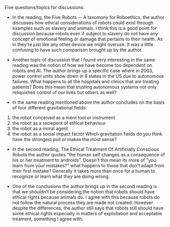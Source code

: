 Five questions/topics for discussions:

- In the reading, the Five Robots -- A taxomony for Roboethics, the author discusses how ethical considerations of robots could exist through examples such as slavery and animals. I think this is a good point for discussion because robots even if subject to slavery do not have any concept of emotional feeling or damage that pertains to their health. As in they're just like any other device we might overuse. It was a little confusing to have such comparison brought up by the author.

- Another topic of discussion that I found very interesting in the same reading was the notion of how we have become too dependent on robots and AI. The author brings up a specific case where in 2003, power control units show down in 8 states in the US due to autonomous failures. What happens to all the hospitals and clinics that are treating patients? Does this mean that trusting autonomous systems not only reliquishes control of our lives but others as well?

- In the same reading mentioned above the author concludes on the basis of four different gravitational fields:
1) the robot conceived as a mere tool or instrument
2) the robot as a reciepent of ethical behaviour
3) the robot as a moral agent 
4) the robot as a social impact factor
Which gravitation fields do you think have the strongest pull or makes the most sense?

- In the second reading, The Ethical Treatment Of Artificially Conscious Robots the author quotes "the human self changes as a consequence of his or her treatment to androids". Doesn't this mean its more of "you learn from your mistakes?" what happens to those that don't adapt from their first mistake? Generally it takes more than once for a human to recognize or learn what they are doing wrong. 

- One of the conclusions the author brings up in the second reading is that we shouldn't be considering the notion that robots should have ethical rights because animals do. I agree with this because robots do not follow the natural process they are made not created. However despite the differences, the author still says that robots still should have some ethical rights especially in matters of exploitation and acceptable treament, something I agree with. 
